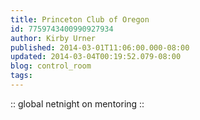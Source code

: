 ```yaml
---
title: Princeton Club of Oregon
id: 7759743400990927934
author: Kirby Urner
published: 2014-03-01T11:06:00.000-08:00
updated: 2014-03-04T00:19:52.079-08:00
blog: control_room
tags: 
---
```


:: global netnight on mentoring ::